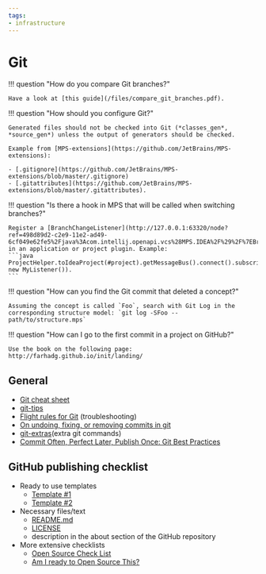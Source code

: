 ```yaml
---
tags:
- infrastructure
---
```


# Git

!!! question "How do you compare Git branches?"

    Have a look at [this guide](/files/compare_git_branches.pdf).

!!! question "How should you configure Git?"
    
    Generated files should not be checked into Git (*classes_gen*, *source_gen*) unless the output of generators should be checked.
    
    Example from [MPS-extensions](https://github.com/JetBrains/MPS-extensions):

    - [.gitignore](https://github.com/JetBrains/MPS-extensions/blob/master/.gitignore)
    - [.gitattributes](https://github.com/JetBrains/MPS-extensions/blob/master/.gitattributes).

!!! question "Is there a hook in MPS that will be called when switching branches?"

    Register a [BranchChangeListener](http://127.0.0.1:63320/node?ref=498d89d2-c2e9-11e2-ad49-6cf049e62fe5%2Fjava%3Acom.intellij.openapi.vcs%28MPS.IDEA%2F%29%2F%7EBranchChangeListener) in an application or project plugin. Example: 
    ```java
    ProjectHelper.toIdeaProject(#project).getMessageBus().connect().subscribe(BranchChangeListener.VCS_BRANCH_CHANGED, new MyListener()).
    ```

!!! question "How can you find the Git commit that deleted a concept?"

    Assuming the concept is called `Foo`, search with Git Log in the corresponding structure model: `git log -SFoo -- path/to/structure.mps`

!!! question "How can I go to the first commit in a project on GitHub?"

    Use the book on the following page: http://farhadg.github.io/init/landing/

## General

- [Git cheat sheet](https://github.com/arslanbilal/git-cheat-sheet)
- [git-tips](https://github.com/git-tips/tips)
- [Flight rules for Git](https://github.com/k88hudson/git-flight-rules) (troubleshooting)
- [On undoing, fixing, or removing commits in git](https://sethrobertson.github.io/GitFixUm/fixup.html)
- [git-extras](https://github.com/tj/git-extras)(extra git commands)
- [Commit Often, Perfect Later, Publish Once: Git Best Practices](https://sethrobertson.github.io/GitBestPractices/)

## GitHub publishing checklist

- Ready to use templates
    - [Template #1](https://github.com/cfpb/open-source-project-template)
    - [Template #2](https://github.com/giantswarm/example-opensource-repo)
- Necessary files/text
    - [README.md](https://docs.github.com/en/repositories/managing-your-repositorys-settings-and-features/customizing-your-repository/about-readmes)
    - [LICENSE](https://docs.github.com/en/repositories/managing-your-repositorys-settings-and-features/customizing-your-repository/licensing-a-repository)
    - description in the about section of the GitHub repository
- More extensive checklists
    - [Open Source Check List](https://github.com/cfpb/open-source-project-template/blob/main/opensource-checklist.md)
    - [Am I ready to Open Source This?](https://gist.github.com/PurpleBooth/6f1ba788bf70fb501439)